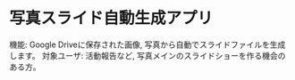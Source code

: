 # 写真スライド自動生成アプリ  
機能: Google Driveに保存された画像, 写真から自動でスライドファイルを生成します。
対象ユーザ: 活動報告など, 写真メインのスライドショーを作る機会のある方。
